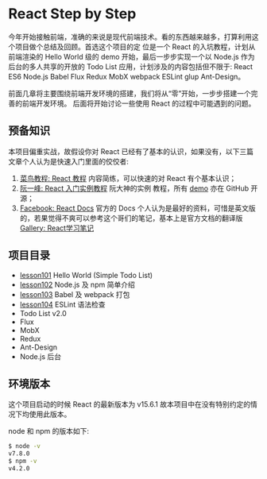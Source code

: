# React Step by Step

今年开始接触前端，准确的来说是现代前端技术。看的东西越来越多，打算利用这个项目做个总结及回顾。首选这个项目的定
位是一个 React 的入坑教程，计划从前端渲染的 Hello World 级的 demo 开始，最后一步步实现一个以 Node.js 
作为后台的多人共享的开放的 Todo List 应用，计划涉及的内容包括但不限于: React ES6 Node.js Babel Flux 
Redux MobX webpack ESLint glup Ant-Design。

前面几章将主要围绕前端开发环境的搭建，我们将从“零”开始，一步步搭建一个完善的前端开发环境。
后面将开始讨论一些使用 React 的过程中可能遇到的问题。

## 预备知识

本项目偏重实战，故假设你对 React 已经有了基本的认识，如果没有，以下三篇文章个人认为是快速入门里面的佼佼者:

1. [菜鸟教程: React 教程](http://www.runoob.com/react/react-tutorial.html) 内容简练，可以快速的对 
React 有个基本认识；
2. [阮一峰: React 入门实例教程](http://www.ruanyifeng.com/blog/2015/03/react.html) 阮大神的实例
教程，所有 [demo](https://github.com/ruanyf/react-demos) 亦在 GitHub 开源；
3. [Facebook: React Docs](https://facebook.github.io/react/docs/hello-world.html) 官方的 Docs 
个人认为是最好的资料，可惜是英文版的，若果觉得不爽可以参考这个哥们的笔记，基本上是官方文档的翻译版 
[Gallery: React学习笔记](https://blog.gmem.cc/react-study-note)

## 项目目录

* [lesson101](./lesson101/README.md) Hello World (Simple Todo List)
* [lesson102](./lesson102/README.md) Node.js 及 npm 简单介绍
* [lesson103](./lesson103/README.md) Babel 及 webpack 打包
* [lesson104](./lesson104/README.md) ESLint 语法检查
* Todo List v2.0
* Flux
* MobX
* Redux
* Ant-Design
* Node.js 后台

## 环境版本

这个项目启动的时候 React 的最新版本为 v15.6.1 故本项目中在没有特别约定的情况下均使用此版本。

node 和 npm 的版本如下:

```bash
$ node -v
v7.8.0
$ npm -v
v4.2.0
```
